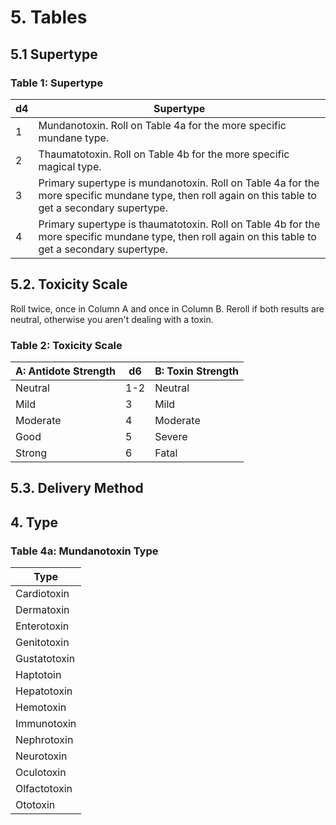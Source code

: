 # 5. Tables

## 5.1 Supertype
### Table 1: Supertype

|d4|Supertype|
|----|---------|
|1|Mundanotoxin. Roll on Table 4a for the more specific mundane type.|
|2|Thaumatotoxin. Roll on Table 4b for the more specific magical type.|
|3|Primary supertype is mundanotoxin. Roll on Table 4a for the more specific mundane type, then roll again on this table to get a secondary supertype.|
|4|Primary supertype is thaumatotoxin. Roll on Table 4b for the more specific mundane type, then roll again on this table to get a secondary supertype.|

## 5.2. Toxicity Scale

Roll twice, once in Column A and once in Column B. Reroll if both results are neutral, otherwise you aren't dealing with a toxin.

### Table 2: Toxicity Scale

|A: Antidote Strength|d6|B: Toxin Strength|
|--------------------|--|-----------------|
|Neutral|1-2|Neutral|
|Mild|3|Mild|
|Moderate|4|Moderate|
|Good|5|Severe|
|Strong|6|Fatal|

## 5.3. Delivery Method
## 4. Type
### Table 4a: Mundanotoxin Type

|Type|
|----|
|Cardiotoxin|
|Dermatoxin|
|Enterotoxin|
|Genitotoxin|
|Gustatotoxin|
|Haptotoin|
|Hepatotoxin|
|Hemotoxin|
|Immunotoxin|
|Nephrotoxin|
|Neurotoxin|
|Oculotoxin|
|Olfactotoxin|
|Ototoxin|
